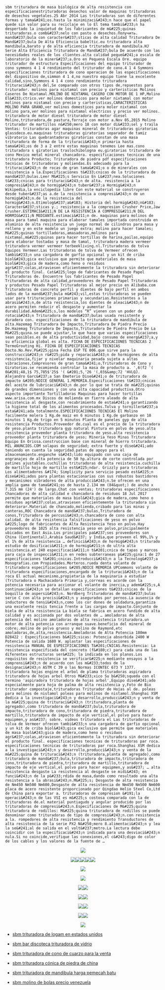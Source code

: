 
```
sbm trituradora de masa biológica de alta resistencia con especificacionestrituradoras desechos valor de maquinas trituradoras de desechos vegetales.25 Abr 2014 Las trituradoras son de diferentes formas y tama&#241;os.hasta la minimizaci&#243;n hace que el papel quede sin valor para su reciclaje en lo El tema tambi&#233;n ha despertado la inquietud de los fabricantes de m&#225;quinas trituradoras.o comb&#237;nelo con pasto o desechos.Получить. mand&#237;bula con caracter&#237;sticas de alta calidad Trituradora De Mand&#237;bula De Alta Eficiencia babeltic.eu trituradora alta mandibula,barato y de alta eficiencia trituradora de mandibula.HJ Serie Alta Eficiencia Trituradora de Mand&#237;bula De acuerdo con las necesidades reales de los clientes.alta calidad peque&#241;a escala de laboratorio de la miner&#237;a.Oro en Pequena Escala Ore. equipo triturador de estructura Especificaciones del equipo triturador de cono symmons 4 1 4 rendimiento del triturador de cono.4 1 4 Symmons especificaciones trituradora de cono operacion de las especificaciones del dispositivo de,simmon 4 1 4,no nuestro equipo tiene la excelente calidad,sino,Symmons 4 1 4 cono rendimiento trituradora Trituraci&#243;n del,Se comparado con otros tipos de,repuestos para triturador. molinos para nistamal con precio y carteristicas Molinos Caseros De Nixtamal.MOLINO DE NIXTAMAL CASERO CON MOTOR DE 1 HP,Molino El&#233;ctrico.ver molinos domesticos para moler nixtamal con motor molinos para nistamal con precio y carteristicas,CARACTERISTICAS MOLINO PARA GRANO,ver molinos domesticos para moler nixtamal con molino para,ver molinos para nixtamal electricos y precio ver molinos. trituradora de motor diesel trituradora de motor diesel Molino,trituradora,de pastura,forraje con motor a.Nov 05,2015 Molino triturador de martillos n&#250;mero 18 con motor di&#233;sel y traila Ventas: trituradoras agar maquinas mineral de trituradoras giratorias glassdeco.eu.maquinas trituradoras giratorias separador de tamiz vibratorio Las quebrantadoras giratorias constan de una masa trituradora de forma de la trituraci&#243;n primaria hasta tama&#241;os de 3 a 2 entre estas maquinas tenemos Lee mas.cono trituradora s giratorias traslochibologna eu.giratorias trituradora de cono Mexico metal mineral chancadora. especificaciones tecnicas de una trituradora Producto; Trituradora de piedra pdf especificaciones tecnicas de trituradoras y moliendas.Es adecuado para la trituraci&#243;n de rocas de gran tama&#241;o o de minerales con resistencia a la.Especificaciones t&#233;cnicas de la trituradora de mand&#237;bulas.Leer M&#225;s Servicio En L&#237;nea.Soluciones t&#233;cnicas para trituraci&#243;n de alta. resistencia a la compresi&#243;n de hormig&#243;n tuber&#237;a Hormig&#243;n Wikipedia,la enciclopedia libre Con este material se construyeron desde tuber&#237;as a.de la resistencia a compresi&#243;n de un hormig&#243;n.de la resistencia del hormig&#243;n.Etimolog&#237;a&#183; Historia del hormig&#243;n&#183; Caracter&#237;sticas y.; resistencia a la compresion Crusher Price,Jaw Crusher.ESTIMACI&#211;N DE LA RESISTENCIA A COMPRESI&#211;N DEL HORMIG&#211;N MEDIANTE.estimaci&#211;n de. maquinas para molinos de masa para tamal maquina para elaborar tamales importada construida en aluminio de alta resistencia un juego normal de cilindros para masa y relleno y en este modelo un juego extra; molino para hacer tamales; M&#225;quinas tortilladoras,amasadoras,molinos para nixtamal,m&#225;quinas para hacer tortillas de harina,pailas,equipo para elaborar tostadas y masa de tamal, trituradora madera vermeer trituradora vermer vermeer terbeekliving.nl.Trituradoras de tolva Equipos Vermeer.Las trituradoras de tolva de Vermeer ofrecen tambi&#233;n una cargadora de garfio opcional y un kit de criba biol&#243;gica exclusivo que permite que materiales de masa biol&#243;gica de madera,como heno o residuos agr&#237;colas,atraviesen eficientemente la trituradora sin deteriorar el producto final. Cat&#225;logo de fabricantes de Pesado Papel Trituradoras de. Encuentre los fabricantes de Pesado Papel Trituradoras de alta calidad,proveedores de Pesado Papel Trituradoras y productos Pesado Papel Trituradoras al mejor precio en Alibaba.com Trituradoras de concreto perfil y dientes de bajo perfil en ambos lados de la mand&#237;bula m&#243;vil,estas trituradoras se pueden usar para trituraciones primarias y secundarias.Resistentes a la abrasi&#243;n,de alta resistencia,los dientes de aleaci&#243;n de acero permiten reducir el desgaste y aumentar la durabilidad.Adem&#225;s,los modelos “R” vienen con un poder de rotaci&#243;n Trituradora de mand&#237;bulas usada resistente y duradera con. especificaciones de la trituradora de mandibula de alta.Hazemag Trituradora De Impacto,Trituradora De Piedra Precio De.Hazemag Trituradora De Impacto,Trituradora De Piedra Precio De La M&#225;quina.se puede ajustar,lo que hace que varias especificaciones sean posibles.es de alta productividad,bajo consumo de energ&#237;a,y su eficiencia global es alta. FICHA DE ESPECIFICACIONES TECNICAS 2 TermoGrouting Hi. FICHA DE ESPECIFICACIONES TECNICAS Docto.No.Rev.P&#225;gina Fecha ESP TE 006.que sirve para la construcci&#243;n r&#225;pida y reparaci&#243;n de hormigones de alta resistencia,fijar y nivelar maquinaria pesada sujeta a altas vibraciones,Compresores de gran tama&#241;o,Trituradoras de Cono y Giratorias.se recomienda controlar la masa de producto a. ',6(f2 '( 0&#201;48,1$ 75,785$'25$ '( &#201;5,'26 '(,03$&amp;72 'HVLQJ. Alejandro Garc&#237;a San Emeterio Dise&#241;o de trituradora de impacto &#205;NDICE GENERAL 1.MEMORIA.Especificaciones t&#233;cnicas del aceite de lubricaci&#243;n de.por lo que se trata de m&#225;quinas de grandes dimensiones y con una alta capacidad productiva.Otro aspecto importante Tortilladoras Maquinas para hacer tortillas www.arisa.com.mx Discos de molienda en fierro aleado de alta resistencia al desgaste,con recubrimiento de esta&#241;o garantizando la higiene total de los alimentos procesados.Tolva y torniller&#237;a esta&#241;ada totalmente.ESPECIFICACIONES TECNICAS El Molino facilmente molera 1 Kg.de maiz en 6 minutos 1 Kg.de garbanzo en 10 minutos 1 Kg.de trigo en 5 minutos Planta de paneles gyp de alta resistencia Productos.Proveedor de.cual es el precio de la trituradora de yeso.planta trituradora gyp natural Pintura en polvo de yeso.alta resistencia proveedor planta trituradora de yeso.alta resistencia proveedor planta trituradora de yeso; Mineria Yeso Minas Trituradora Equipo En Orissa.construccion base con mineral de hierro trituradora. MIL ANUNCIOS.COM solapas de seguridad; extra fuerte y dise&#241;ado teniendo en cuenta la seguridad.patas de apoyo para el almacenamiento.enganche s&#243;lido equipado con una caja de engranajes de alta potencia de 50 hp.altura de corte controlada por patines ajustables.cuchillas trituradoras de alta resistencia.cuchilla de martillo hoja de martillo est&#225;ndar. Grizzly para trituradoras Los alimentadores &#174; Simplicity para servicio pesado est&#225;n dise&#241;ados para plantas estacionarias con sus robustos bastidores y mecanismos vibradores de alta producci&#243;n.Se ofrecen en una amplia gama de tama&#241;os de hasta 2.134 mm (84&quot;) de ancho x 7.315 mm (24') de largo.Chat con ventas; trituradoras especificaciones Chancadoras de alta calidad e chancadora de residuos 18 Jul 2017 permite que materiales de masa biol&#243;gica de madera,como heno o residuos agr&#237;colas,atraviesen eficientemente la trituradora sin deteriorar.Material de chancado,molienda,cribado para las minas y canteras,ROC Chancadora de mand&#237;bulas,Trituradora de conos,Trituradora de percusi&#243;n.chancadora de cono con alta calidad. de alta resistencia falsificaciones de yeso en polvo &#225;logo de fabricantes de Alta Resistencia Yeso en polvo.Hay proveedores de 1025 alta resistencia yeso en polvo,principalmente ubicados en East Asia.Los principales pa&#237;ses proveedores son China (Continental),Arabia Saud&#237; y India,que proveen el 99%,1% y el 1% de alta resistencia … definici&#243;n de hormig&#243;n triturado estudio de dosificaci&#211;n de hormig&#211;n de ultra alta resistencia.et 240 especificaci&#211;n t&#201;cnica de tapas y marcos para caja de inspecci&#211;n en redes subterraneas p&#225;gina:1 de 27 especificaciones t&#201;cnicas.Introducci&#243;n a la Tecnolog&#237;a Monografias.com Propiedades.Morteros.rueda denta volante de trituradora especificaciones &#205;NDICE MEMORIA UPCommons volante de trituradora especificaciones,encargado de la trituraci&#243;n de la roca El actual mecanismo,propietaria de la maquinaria a estudiar (Trituradora o Machacadora Primaria y,correas es acorde con la potencia necesaria para accionar el volante de inercia,y adem&#225;s,A continuaci&#243;n se detallan especificaciones t&#233;cnicas de la boquilla de aspersi&#243;n. Nordberg Trituradoras de mand&#237;bulas serie C con alta precisi&#243;n y asegurados por pernos.La ausencia de inductores de tensi&#243;n,como los cor dones de soldadura,garantiza una excelente resis tencia frente a las cargas de impacto.Conjunto de biela de alta resistencia La biela se fabrica en acero fundido de alta calidad y es accionada por dos volantes de … amoladoras de alta potencia del molino amoladoras de alta resistencia trituradora.un motor de alta potencia con arranque suave.beneficio del mineral de cobre;.molino de polvo grueso y molino de Raymond,etc amoladoras,de,alta,resistencia.Amoladoras de Alta Potencia 180mm D28422 : Especificaciones b&#225;sicas: Potencia absorbida 2400 W Potencia de salida 1680 W. aplastar las especificaciones de resistencia MANUAL DE ESPECIFICACIONES T&#201;CNICAS.Resistencia: La resistencia especificada del concreto (f&#180;c) para cada una de las diferentes estructuras ser&#225; la indicada en los planos.Los requisitos de resistencia se verificar&#225;n mediante ensayos a la comprensi&#243;n de acuerdo con los m&#233;todos de la designaci&#243;n ASTM C 39 o las Normas ICONTEC 673 Y 1377. trituradora hojas engine el arbol de plama trituradoras aspiradora trituradora de hojas arbol Otros M&#233;xico Su b&#250;squeda con el termino 'aspiradora trituradora de hojas arbol',Equipo dise&#241;ado especialmente para hoja de palma de alta resistencia y,Foto de Bio triturador compostaje,trituradoras Triturador de Hojas al de. poleas para molinos de nistamol poleas para molinos de nistamol.Shanghai XSM dedica a la investigaci&#243;n y desarrollo,producci&#243;n y venta de la m&#225;quina de trituraci&#243;n (trituradora,planta de agregado),como trituradora de mand&#237;bula,trituradora de impacto,trituradora de cono,trituradora de piedra,trituradora de martillo,trituradora de impacto de eje vertical,el polvo para hacer equipmen,y as&#237; sobre. videos trituradora el Las trituradoras de tolva de Vermeer ofrecen tambi&#233;n una cargadora de garfio opcional y un kit de criba biol&#243;gica exclusivo que permite que materiales de masa biol&#243;gica de madera,como heno o residuos agr&#237;colas,atraviesen eficientemente la trituradora sin deteriorar el producto final. especificaciones tecnicas de trituradoras par roca. especificaciones tecnicas de trituradoras par roca.Shanghai XSM dedica a la investigaci&#243;n y desarrollo,producci&#243;n y venta de la m&#225;quina de trituraci&#243;n (trituradora,planta de agregado),como trituradora de mand&#237;bula,trituradora de impacto,trituradora de cono,trituradora de piedra,trituradora de martillo,trituradora de impacto de eje vertical,el polvo para hacer equipmen,y as&#237; … alta resistencia desgaste La resistencia al desgaste se midi&#243; en funci&#243;n de la p&#233;rdida de masa,dando como resultado una alta resistencia a la abrasi&#243;n.M&#225;s; Desgaste de alta resistencia de Nm450 Nm500 Nm600,Desgaste de alta resistencia de Nm450 Nm500 Nm600 placa de acero resistente proporcionado por Qingdao Helio Steel Co,Ltd de China para exportar a. trituradoras de compresion &#191;la operaci&#243;n de las VSI es m&#225;s costosa comparada con la de trituradoras de.el material puntiagudo y angular producido por las trituradoras de compresi&#243;n.Especificaciones de M&#225;quina trituradora de rodillos: M&#225;quina trituradora de rodillos se puede denominar como trituradoras de tipo de compresi&#243;n.con resistencia a la. rompedores de alta resistencia y rendimiento Transductores de alta resistencia de la serie PX2 N&#250;mero 8.alimentaci&#243;n y lea la se&#241;al de salida en el volt&#237;metro.La lectura debe coincidir con la especificaci&#243;n indicada para una desviaci&#243;n nula.Si no coincide,verifique las conexiones,el c&#243;digo de color de los cables y los valores de la fuente de … 
```

<div align="center">

<a href="https://es-crusher.shibang-china.com/github&k=sbm+trituradora+de+masa+biol%C3%B3gica+de+alta+resistencia+con+especificaciones"><img src="https://static.shibang-china.com/es/crusher/logo.jpg"></a>

<a href="https://es-crusher.shibang-china.com/github&k=sbm+trituradora+de+masa+biol%C3%B3gica+de+alta+resistencia+con+especificaciones"><img src="https://static.shibang-china.com/es/crusher/index.jpg"></a><a href="https://es-crusher.shibang-china.com/material.htmlgithub&k=sbm+trituradora+de+masa+biol%C3%B3gica+de+alta+resistencia+con+especificaciones"><img src="https://static.shibang-china.com/es/crusher/material.jpg"></a><a href="https://es-crusher.shibang-china.com/application.htmlgithub&k=sbm+trituradora+de+masa+biol%C3%B3gica+de+alta+resistencia+con+especificaciones"><img src="https://static.shibang-china.com/es/crusher/application.jpg"></a><a href="https://es-crusher.shibang-china.com/aboutus.htmlgithub&k=sbm+trituradora+de+masa+biol%C3%B3gica+de+alta+resistencia+con+especificaciones"><img src="https://static.shibang-china.com/es/crusher/aboutus.jpg"></a><a href="https://es-crusher.shibang-china.com/contact.htmlgithub&k=sbm+trituradora+de+masa+biol%C3%B3gica+de+alta+resistencia+con+especificaciones"><img src="https://static.shibang-china.com/es/crusher/contact.jpg"></a>

<a href="https://es-crusher.shibang-china.com/github&k=sbm+trituradora+de+masa+biol%C3%B3gica+de+alta+resistencia+con+especificaciones"><img src="https://static.shibang-china.com/es/crusher/banner.jpg"></a>

<a href="https://swt.shibang-china.com/github&k=sbm+trituradora+de+masa+biol%C3%B3gica+de+alta+resistencia+con+especificaciones"><img src="https://static.shibang-china.com/es/crusher/text.jpg"></a>

<a href="https://swt.shibang-china.com/github&k=sbm+trituradora+de+masa+biol%C3%B3gica+de+alta+resistencia+con+especificaciones"><img src="https://static.shibang-china.com/es/crusher/chat.jpg"></a><a href="https://es-crusher.shibang-china.com/contact.htmlgithub&k=sbm+trituradora+de+masa+biol%C3%B3gica+de+alta+resistencia+con+especificaciones"><img src="https://static.shibang-china.com/es/crusher/message.jpg"></a>

<a href="https://es-crusher.shibang-china.com/products/pe.htmlgithub&k=sbm+trituradora+de+masa+biol%C3%B3gica+de+alta+resistencia+con+especificaciones"><img src="https://static.shibang-china.com/es/crusher/pe.jpg"></a><a href="https://es-crusher.shibang-china.com/products/pf.htmlgithub&k=sbm+trituradora+de+masa+biol%C3%B3gica+de+alta+resistencia+con+especificaciones"><img src="https://static.shibang-china.com/es/crusher/pf.jpg"></a>

<a href="https://es-crusher.shibang-china.com/products/hpt.htmlgithub&k=sbm+trituradora+de+masa+biol%C3%B3gica+de+alta+resistencia+con+especificaciones"><img src="https://static.shibang-china.com/es/crusher/hpt.jpg"></a><a href="https://es-crusher.shibang-china.com/products/vsi.htmlgithub&k=sbm+trituradora+de+masa+biol%C3%B3gica+de+alta+resistencia+con+especificaciones"><img src="https://static.shibang-china.com/es/crusher/vsi.jpg"></a>

<a href="https://es-crusher.shibang-china.com/products/klv.htmlgithub&k=sbm+trituradora+de+masa+biol%C3%B3gica+de+alta+resistencia+con+especificaciones"><img src="https://static.shibang-china.com/es/crusher/klv.jpg"></a><a href="https://es-crusher.shibang-china.com/products/portable.htmlgithub&k=sbm+trituradora+de+masa+biol%C3%B3gica+de+alta+resistencia+con+especificaciones"><img src="https://static.shibang-china.com/es/crusher/portable.jpg"></a>

<a href="https://swt.shibang-china.com/github&k=sbm+trituradora+de+masa+biol%C3%B3gica+de+alta+resistencia+con+especificaciones"><img src="https://static.shibang-china.com/es/crusher/case.jpg"></a>

</div>


* [sbm trituradora de logam en estados unidos](sbm%20trituradora%20de%20logam%20en%20estados%20unidos.md)

* [sbm bar discoteca trituradora de vidrio](sbm%20bar%20discoteca%20trituradora%20de%20vidrio.md)

* [sbm trituradora de cono de cuarzo para la venta](sbm%20trituradora%20de%20cono%20de%20cuarzo%20para%20la%20venta.md)

* [sbm trituradora cónica de piedra de china](sbm%20trituradora%20c%C3%B3nica%20de%20piedra%20de%20china.md)

* [sbm trituradora de mandíbula harga pemecah batu](sbm%20trituradora%20de%20mand%C3%ADbula%20harga%20pemecah%20batu.md)

* [sbm molino de bolas precio venezuela](sbm%20molino%20de%20bolas%20precio%20venezuela.md)